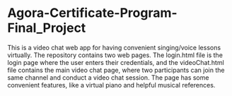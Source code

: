 # Agora-Certificate-Program-Final_Project

This is a video chat web app for having convenient singing/voice lessons virtually. The repository contains two web pages. The login.html file is the login page where the user enters their credentials, and the videoChat.html file contains the main video chat page, where two participants can join the same channel and conduct a video chat session. The page has some convenient features, like a virtual piano and helpful musical references.
